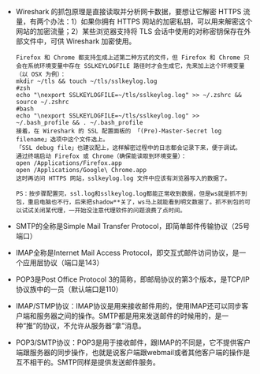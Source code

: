 - Wireshark 的抓包原理是直接读取并分析网卡数据，要想让它解密 HTTPS 流量，有两个办法：1）如果你拥有 HTTPS 网站的加密私钥，可以用来解密这个网站的加密流量；2）某些浏览器支持将 TLS 会话中使用的对称密钥保存在外部文件中，可供 Wireshark 加密使用。

  ```
  Firefox 和 Chrome 都支持生成上述第二种方式的文件，但 Firefox 和 Chrome 只会在系统环境变量中存在 SSLKEYLOGFILE 路径时才会生成它，先来加上这个环境变量（以 OSX 为例）：
  mkdir ~/tls && touch ~/tls/sslkeylog.log
  #zsh
  echo "\nexport SSLKEYLOGFILE=~/tls/sslkeylog.log" >> ~/.zshrc && source ~/.zshrc
  #bash
  echo "\nexport SSLKEYLOGFILE=~/tls/sslkeylog.log" >> ~/.bash_profile && . ~/.bash_profile
  接着，在 Wireshark 的 SSL 配置面板的 「(Pre)-Master-Secret log filename」选项中这个文件选上。
  「SSL debug file」也建议配上，这样解密过程中的日志都会记录下来，便于调试。
  通过终端启动 Firefox 或 Chrome（确保能读取到环境变量）：
  open /Applications/Firefox.app
  open /Applications/Google\ Chrome.app
  这时再访问 HTTPS 网站，sslkeylog.log 文件中应该有浏览器写入的数据了。

  PS：按步骤配置完，ssl.log和sslkeylog.log都能正常收到数据，但是ws就是抓不到包，重启电脑也不行，后来把shadow**关了，ws马上就能看到明文数据了。抓不到包的可以试试关闭某代理，一开始没注意代理软件的问题浪费了点时间。
  ```

- SMTP的全称是Simple Mail Transfer Protocol，即简单邮件传输协议（25号端口）

- IMAP全称是Internet Mail Access Protocol，即交互式邮件访问协议，是一个应用层协议（端口是143）

- POP3是Post Office Protocol 3的简称，即邮局协议的第3个版本，是TCP/IP协议族中的一员（默认端口是110）

- IMAP/STMP协议：IMAP协议是用来接收邮件用的，使用IMAP还可以同步客户端和服务器之间的操作。SMTP都是用来发送邮件的时候用的，是一种“推”的协议，不允许从服务器“拿”消息。

- POP3/SMTP协议：POP3是用于接收邮件，跟IMAP的不同是，它不提供客户端跟服务器的同步操作，也就是说客户端跟webmail或者其他客户端的操作是互不相干的。SMTP同样是提供发送邮件服务。

